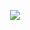 <p align="center">
   <img 
    src="https://readme-typing-svg.herokuapp.com/?color=%23FF72EB&size=22&center=true&lines=Welcome+Too+Github+Xcaa"
   />
 </a>
</p>
